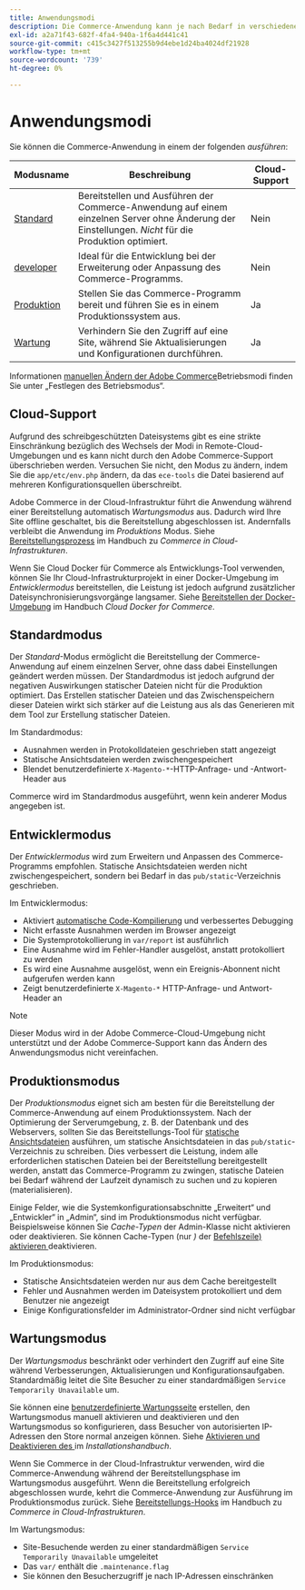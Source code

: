 ```yaml
---
title: Anwendungsmodi
description: Die Commerce-Anwendung kann je nach Bedarf in verschiedenen Modi ausgeführt werden. Eine detaillierte Liste der verfügbaren Anwendungsmodi anzeigen.
exl-id: a2a71f43-682f-4fa4-940a-1f6a4d441c41
source-git-commit: c415c3427f513255b9d4ebe1d24ba4024df21928
workflow-type: tm+mt
source-wordcount: '739'
ht-degree: 0%

---
```


# Anwendungsmodi

Sie können die Commerce-Anwendung in einem der folgenden _ausführen_:

| Modusname | Beschreibung | Cloud-Support |
| ------------------------ | ------------------- | ------------- |
| [Standard](#default-mode) | Bereitstellen und Ausführen der Commerce-Anwendung auf einem einzelnen Server ohne Änderung der Einstellungen. _Nicht_ für die Produktion optimiert. | Nein |
| [developer](#developer-mode) | Ideal für die Entwicklung bei der Erweiterung oder Anpassung des Commerce-Programms. | Nein |
| [Produktion](#production-mode) | Stellen Sie das Commerce-Programm bereit und führen Sie es in einem Produktionssystem aus. | Ja |
| [Wartung](#maintenance-mode) | Verhindern Sie den Zugriff auf eine Site, während Sie Aktualisierungen und Konfigurationen durchführen. | Ja |

Informationen [ manuellen Ändern der Adobe Commerce](../cli/set-mode.md)Betriebsmodi finden Sie unter „Festlegen des Betriebsmodus“.

## Cloud-Support

Aufgrund des schreibgeschützten Dateisystems gibt es eine strikte Einschränkung bezüglich des Wechsels der Modi in Remote-Cloud-Umgebungen und es kann nicht durch den Adobe Commerce-Support überschrieben werden. Versuchen Sie nicht, den Modus zu ändern, indem Sie die `app/etc/env.php` ändern, da das `ece-tools` die Datei basierend auf mehreren Konfigurationsquellen überschreibt.

Adobe Commerce in der Cloud-Infrastruktur führt die Anwendung während einer Bereitstellung automatisch _Wartungsmodus_ aus. Dadurch wird Ihre Site offline geschaltet, bis die Bereitstellung abgeschlossen ist. Andernfalls verbleibt die Anwendung im _Produktions_ Modus. Siehe [Bereitstellungsprozess](https://experienceleague.adobe.com/docs/commerce-cloud-service/user-guide/develop/deploy/process.html#deploy-phase) im Handbuch zu _Commerce in Cloud-Infrastrukturen_.

Wenn Sie Cloud Docker für Commerce als Entwicklungs-Tool verwenden, können Sie Ihr Cloud-Infrastrukturprojekt in einer Docker-Umgebung im _Entwicklermodus_ bereitstellen, die Leistung ist jedoch aufgrund zusätzlicher Dateisynchronisierungsvorgänge langsamer. Siehe [Bereitstellen der Docker-Umgebung](https://developer.adobe.com/commerce/cloud-tools/docker/deploy/#launch-mode) im Handbuch _Cloud Docker for Commerce_.


## Standardmodus

Der _Standard_-Modus ermöglicht die Bereitstellung der Commerce-Anwendung auf einem einzelnen Server, ohne dass dabei Einstellungen geändert werden müssen. Der Standardmodus ist jedoch aufgrund der negativen Auswirkungen statischer Dateien nicht für die Produktion optimiert. Das Erstellen statischer Dateien und das Zwischenspeichern dieser Dateien wirkt sich stärker auf die Leistung aus als das Generieren mit dem Tool zur Erstellung statischer Dateien.

Im Standardmodus:

- Ausnahmen werden in Protokolldateien geschrieben statt angezeigt
- Statische Ansichtsdateien werden zwischengespeichert
- Blendet benutzerdefinierte `X-Magento-*`-HTTP-Anfrage- und -Antwort-Header aus

Commerce wird im Standardmodus ausgeführt, wenn kein anderer Modus angegeben ist.

## Entwicklermodus

Der _Entwicklermodus_ wird zum Erweitern und Anpassen des Commerce-Programms empfohlen. Statische Ansichtsdateien werden nicht zwischengespeichert, sondern bei Bedarf in das `pub/static`-Verzeichnis geschrieben.

Im Entwicklermodus:

- Aktiviert [automatische Code-Kompilierung](../cli/code-compiler.md) und verbessertes Debugging
- Nicht erfasste Ausnahmen werden im Browser angezeigt
- Die Systemprotokollierung in `var/report` ist ausführlich
- Eine Ausnahme wird im Fehler-Handler ausgelöst, anstatt protokolliert zu werden
- Es wird eine Ausnahme ausgelöst, wenn ein Ereignis-Abonnent nicht aufgerufen werden kann
- Zeigt benutzerdefinierte `X-Magento-*` HTTP-Anfrage- und Antwort-Header an

>[!NOTE]
>
>Dieser Modus wird in der Adobe Commerce-Cloud-Umgebung nicht unterstützt und der Adobe Commerce-Support kann das Ändern des Anwendungsmodus nicht vereinfachen.

## Produktionsmodus

Der _Produktionsmodus_ eignet sich am besten für die Bereitstellung der Commerce-Anwendung auf einem Produktionssystem. Nach der Optimierung der Serverumgebung, z. B. der Datenbank und des Webservers, sollten Sie das Bereitstellungs-Tool für [statische Ansichtsdateien](../cli/static-view-file-deployment.md) ausführen, um statische Ansichtsdateien in das `pub/static`-Verzeichnis zu schreiben. Dies verbessert die Leistung, indem alle erforderlichen statischen Dateien bei der Bereitstellung bereitgestellt werden, anstatt das Commerce-Programm zu zwingen, statische Dateien bei Bedarf während der Laufzeit dynamisch zu suchen und zu kopieren (materialisieren).

Einige Felder, wie die Systemkonfigurationsabschnitte „Erweitert“ und „Entwickler“ in „Admin“, sind im Produktionsmodus nicht verfügbar. Beispielsweise können Sie _Cache-Typen_ der Admin-Klasse nicht aktivieren oder deaktivieren. Sie können Cache-Typen (nur _)_ der [Befehlszeile) aktivieren ](../cli/manage-cache.md#config-cli-subcommands-cache-en) deaktivieren.

Im Produktionsmodus:

- Statische Ansichtsdateien werden nur aus dem Cache bereitgestellt
- Fehler und Ausnahmen werden im Dateisystem protokolliert und dem Benutzer nie angezeigt
- Einige Konfigurationsfelder im Administrator-Ordner sind nicht verfügbar

## Wartungsmodus

Der _Wartungsmodus_ beschränkt oder verhindert den Zugriff auf eine Site während Verbesserungen, Aktualisierungen und Konfigurationsaufgaben. Standardmäßig leitet die Site Besucher zu einer standardmäßigen `Service Temporarily Unavailable` um.

Sie können eine [benutzerdefinierte Wartungsseite](../../upgrade/troubleshooting/maintenance-mode-options.md) erstellen, den Wartungsmodus manuell aktivieren und deaktivieren und den Wartungsmodus so konfigurieren, dass Besucher von autorisierten IP-Adressen den Store normal anzeigen können. Siehe [Aktivieren und Deaktivieren des ](../../installation/tutorials/maintenance-mode.md) im _Installationshandbuch_.

Wenn Sie Commerce in der Cloud-Infrastruktur verwenden, wird die Commerce-Anwendung während der Bereitstellungsphase im Wartungsmodus ausgeführt. Wenn die Bereitstellung erfolgreich abgeschlossen wurde, kehrt die Commerce-Anwendung zur Ausführung im Produktionsmodus zurück. Siehe [Bereitstellungs-Hooks](https://experienceleague.adobe.com/docs/commerce-cloud-service/user-guide/develop/deploy/best-practices.html#phase-5%3A-deployment-hooks) im Handbuch zu _Commerce in Cloud-Infrastrukturen_.

Im Wartungsmodus:

- Site-Besuchende werden zu einer standardmäßigen `Service Temporarily Unavailable` umgeleitet
- Das `var/` enthält die `.maintenance.flag`
- Sie können den Besucherzugriff je nach IP-Adressen einschränken
